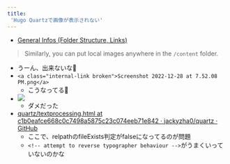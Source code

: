 ```yaml
---
title:
 'Hugo Quartzで画像が表示されない'
---
```

- [General Infos (Folder Structure, Links)](https://glossary.airbyte.com/term/general-infos#:~:text=image/)
> Similarly, you can put local images anywhere in the `/content` folder.
- うーん、出来ないな💭
- `<a class="internal-link broken">Screenshot 2022-12-28 at 7.52.08 PM.png</a>`
	- こうなってる💭
- ![](https://i.imgur.com/kl3FN2n.png)
	- ダメだった
- [quartz/textprocessing.html at c1b0eafce668c0c7498a5875c23c074eeb71e842 · jackyzha0/quartz · GitHub](https://github.com/jackyzha0/quartz/blob/c1b0eafce668c0c7498a5875c23c074eeb71e842/layouts/partials/textprocessing.html)
	- ここで、relpathのfileExists判定がfalseになってるのが問題
	- `<!-- attempt to reverse typographer behaviour -->`がうまくいっていないのかな